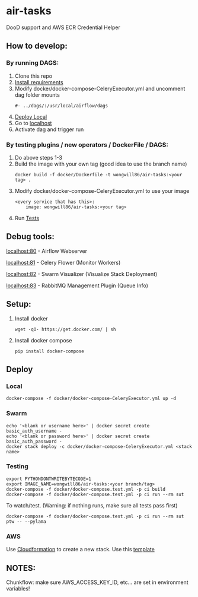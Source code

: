 # air-tasks

DooD support and AWS ECR Credential Helper

## How to develop:

### By running DAGS:
1. Clone this repo
2. [Install requirements](#setup)
3. Modify docker/docker-compose-CeleryExecutor.yml and uncomment dag folder mounts
	```
	#- ../dags/:/usr/local/airflow/dags
	```
5. [Deploy Local](#local)
6. Go to [localhost](http://localhost)
7. Activate dag and trigger run

### By testing plugins / new operators / DockerFile / DAGS:
1. Do above steps 1-3
2. Build the image with your own tag (good idea to use the branch name)
    ```
    docker build -f docker/Dockerfile -t wongwill86/air-tasks:<your tag> .
    ```
3. Modify docker/docker-compose-CeleryExecutor.yml to use your image
    ```
    <every service that has this>:
        image: wongwill86/air-tasks:<your tag>
    ```
4. Run [Tests](#testing)

## Debug tools:
[localhost:80](http://localhost) - Airflow Webserver

[localhost:81](http://localhost) - Celery Flower (Monitor Workers)

[localhost:82](http://localhost) - Swarm Visualizer (Visualize Stack Deployment)

[localhost:83](http://localhost) - RabbitMQ Management Plugin (Queue Info)

## Setup:
1. Install docker
	```
	wget -qO- https://get.docker.com/ | sh
	```
2. Install docker compose
    ```
    pip install docker-compose
    ```
## Deploy
### Local
```
docker-compose -f docker/docker-compose-CeleryExecutor.yml up -d
```

### Swarm
```
echo '<blank or username here>' | docker secret create basic_auth_username -
echo '<blank or password here>' | docker secret create basic_auth_password -
docker stack deploy -c docker/docker-compose-CeleryExecutor.yml <stack name>
```
### Testing
```
export PYTHONDONTWRITEBYTECODE=1 
export IMAGE_NAME=wongwill86/air-tasks:<your branch/tag>
docker-compose -f docker/docker-compose.test.yml -p ci build
docker-compose -f docker/docker-compose.test.yml -p ci run --rm sut
```

To watch/test. (Warning: if nothing runs, make sure all tests pass first)
```
docker-compose -f docker/docker-compose.test.yml -p ci run --rm sut ptw -- --pylama
```
### AWS
Use [Cloudformation](https://console.aws.amazon.com/cloudformation/home?region=us-east-1#/stacks/new) to create a new stack.
Use this [template](https://raw.githubusercontent.com/wongwill86/examples/air_tasks_rebase/latest/swarm/aws/vpc.cfn)

## NOTES:
Chunkflow: make sure AWS_ACCESS_KEY_ID, etc... are set in environment variables!
